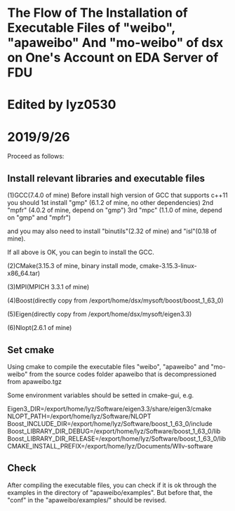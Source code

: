 # The Flow of The Installation of Executable Files of "weibo", "apaweibo" And "mo-weibo" of dsx on One's Account on EDA Server of FDU
# Edited by lyz0530
# 2019/9/26

Proceed as follows:

## Install relevant libraries and executable files

(1)GCC(7.4.0 of mine)
Before install high version of GCC that supports c++11
you should 1st install "gmp"   (6.1.2 of mine, no other dependencies)
	   2nd         "mpfr"  (4.0.2 of mine, depend on "gmp")
	   3rd         "mpc"   (1.1.0 of mine, depend on "gmp" and "mpfr")

and you may also need to install "binutils"(2.32 of mine) and "isl"(0.18 of mine).

If all above is OK, you can begin to install the GCC.

(2)CMake(3.15.3 of mine, binary install mode, cmake-3.15.3-linux-x86_64.tar)

(3)MPI(MPICH 3.3.1 of mine)

(4)Boost(directly copy from /export/home/dsx/mysoft/boost/boost_1_63_0)

(5)Eigen(directly copy from /export/home/dsx/mysoft/eigen3.3)

(6)Nlopt(2.6.1 of mine)

## Set cmake
Using cmake to compile the executable files "weibo", "apaweibo" and "mo-weibo" from the source codes folder apaweibo that is decompressioned from apaweibo.tgz

Some environment variables should be setted in cmake-gui, e.g.

Eigen3_DIR=/export/home/lyz/Software/eigen3.3/share/eigen3/cmake
NLOPT_PATH=/export/home/lyz/Software/NLOPT
Boost_INCLUDE_DIR=/export/home/lyz/Software/boost_1_63_0/include
Boost_LIBRARY_DIR_DEBUG=/export/home/lyz/Software/boost_1_63_0/lib
Boost_LIBRARY_DIR_RELEASE=/export/home/lyz/Software/boost_1_63_0/lib
CMAKE_INSTALL_PREFIX=/export/home/lyz/Documents/Wllv-software

## Check
After compiling the executable files, you can check if it is ok through the examples in the directory of "apaweibo/examples". But before that, the "conf" in the "apaweibo/examples/" should be revised.
